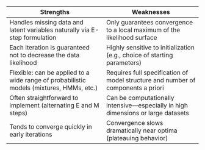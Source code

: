 
|**Strengths**|**Weaknesses**|
|---|---|
|Handles missing data and latent variables naturally via E-step formulation|Only guarantees convergence to a local maximum of the likelihood surface|
|Each iteration is guaranteed not to decrease the data likelihood|Highly sensitive to initialization (e.g., choice of starting parameters)|
|Flexible: can be applied to a wide range of probabilistic models (mixtures, HMMs, etc.)|Requires full specification of model structure and number of components a priori|
|Often straightforward to implement (alternating E and M steps)|Can be computationally intensive—especially in high dimensions or large datasets|
|Tends to converge quickly in early iterations|Convergence slows dramatically near optima (plateauing behavior)|
